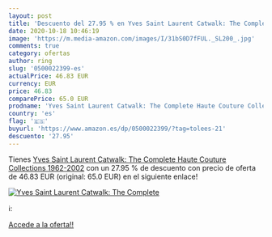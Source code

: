 ```yaml
---
layout: post
title: 'Descuento del 27.95 % en Yves Saint Laurent Catwalk: The Complete'
date: 2020-10-18 10:46:19
image: 'https://m.media-amazon.com/images/I/31bS0D7fFUL._SL200_.jpg'
comments: true
category: ofertas
author: ring
slug: '0500022399-es'
actualPrice: 46.83 EUR
currency: EUR
price: 46.83
comparePrice: 65.0 EUR
prodname: 'Yves Saint Laurent Catwalk: The Complete Haute Couture Collections 1962-2002'
country: 'es'
flag: '🇪🇸'
buyurl: 'https://www.amazon.es/dp/0500022399/?tag=tolees-21'
descuento: '27.95'
---
```


Tienes [Yves Saint Laurent Catwalk: The Complete Haute Couture Collections 1962-2002](https://www.amazon.es/dp/0500022399/?tag=tolees-21) con un 27.95 % de descuento con precio de oferta de 46.83 EUR (original: 65.0 EUR) en el siguiente enlace!

[![Yves Saint Laurent Catwalk: The Complete](https://m.media-amazon.com/images/I/31bS0D7fFUL._SL200_.jpg)](https://www.amazon.es/dp/0500022399/?tag=tolees-21)

ℹ️:


[Accede a la oferta!!](https://www.amazon.es/dp/0500022399/?tag=tolees-21)

